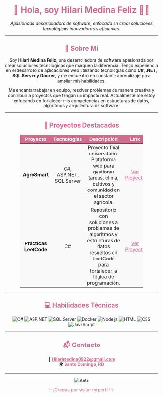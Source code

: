 <!-- Portafolio Profesional en GitHub en proceso...-->
<h1 align="center" style="color: #d26b8c;">🌸 Hola, soy Hilari Medina Feliz 👩‍💻</h1>
<p align="center">
  <em>Apasionada desarrolladora de software, enfocada en crear soluciones tecnológicas innovadoras y eficientes.</em>
</p>

---

<h2 align="center" style="color: #d26b8c;">🌟 Sobre Mí</h2>
<p align="center">
  Soy <strong>Hilari Medina Feliz</strong>, una desarrolladora de software apasionada por crear soluciones tecnológicas que marquen la diferencia.  
  Tengo experiencia en el desarrollo de aplicaciones web utilizando tecnologías como <strong>C#, .NET, SQL Server y Docker</strong>, y me encuentro en constante aprendizaje para ampliar mis habilidades.
</p>
<p align="center">
  Me encanta trabajar en equipo, resolver problemas de manera creativa y contribuir a proyectos que tengan un impacto real. Actualmente me estoy enfocando en fortalecer mis competencias en estructuras de datos, algoritmos y arquitectura de software.
</p>

---

<h2 align="center" style="color: #d26b8c;">💼 Proyectos Destacados</h2>
<div align="center">
  <table style="border-collapse: collapse; width: 80%; text-align: center; margin: auto; background-color: #f9f9f9;">
    <thead style="background-color: #d26b8c; color: #fff;">
      <tr>
        <th>Proyecto</th>
        <th>Tecnologías</th>
        <th>Descripción</th>
        <th>Link</th>
      </tr>
    </thead>
    <tbody>
      <tr>
        <td><strong>AgroSmart</strong></td>
        <td>C#, ASP.NET, SQL Server</td>
        <td>Proyecto final universitario. Plataforma web para gestionar tareas, clima, cultivos y comunidad en el sector agrícola.</td>
        <td><a href="https://github.com/HilariMF03/ProyectoFinal-AgroSmart" target="_blank" style="color: #d26b8c;">Ver Proyecto</a></td>
      </tr>
      <tr>
        <td><strong>Prácticas LeetCode</strong></td>
        <td>C#</td>
        <td>Repositorio con soluciones a problemas de algoritmos y estructuras de datos resueltos en LeetCode para fortalecer la lógica de programación.</td>
        <td><a href="https://github.com/HilariMF03/LeetCode-Practice" target="_blank" style="color: #d26b8c;">Ver Proyecto</a></td>
      </tr>
    </tbody>
  </table>
</div>

---

<h2 align="center" style="color: #d26b8c;">💻 Habilidades Técnicas</h2>
<div align="center">
  <p>
    <img src="https://img.shields.io/badge/-C%23-239120?logo=csharp&logoColor=white&style=for-the-badge" alt="C#" />
    <img src="https://img.shields.io/badge/-ASP.NET-512BD4?logo=dotnet&logoColor=white&style=for-the-badge" alt="ASP.NET" />
    <img src="https://img.shields.io/badge/-SQL_Server-CC2927?logo=microsoftsqlserver&logoColor=white&style=for-the-badge" alt="SQL Server" />
    <img src="https://img.shields.io/badge/-Docker-2496ED?logo=docker&logoColor=white&style=for-the-badge" alt="Docker" />
    <img src="https://img.shields.io/badge/-Node.js-339933?logo=nodedotjs&logoColor=white&style=for-the-badge" alt="Node.js" />
    <img src="https://img.shields.io/badge/-HTML-E34F26?logo=html5&logoColor=white&style=for-the-badge" alt="HTML" />
    <img src="https://img.shields.io/badge/-CSS-1572B6?logo=css3&logoColor=white&style=for-the-badge" alt="CSS" />
    <img src="https://img.shields.io/badge/-JavaScript-F7DF1E?logo=javascript&logoColor=black&style=for-the-badge" alt="JavaScript" />
  </p>
</div>

---

<h2 align="center" style="color: #d26b8c;">📬 Contacto</h2>
<p align="center">
  📧 <a href="mailto:Hilarimedina0922@gmail.com" style="color: #d26b8c;"><strong>Hilarimedina0922@gmail.com</strong></a><br>
  🌍 <strong style="color: #d26b8c;"> Santo Domingo, RD</strong><br>
</p>

---

<p align="center">
  <img src="https://github-readme-stats.vercel.app/api?username=HilariMF&show_icons=true&theme=radical" alt="stats"/>
</p>

<p align="center" style="color: #d26b8c;">✨ ¡Gracias por visitar mi perfil! ✨</p>

